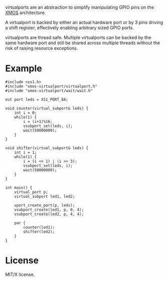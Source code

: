 virtualports are an abstraction to simplify manipulating GPIO pins on the [XMOS](http://xmos.com) architecture.

A virtualport is backed by either an actual hardware port or by 3 pins driving a shift register, effectively enabling arbitrary sized GPIO ports.

virtualports are thread safe. Multiple virtualports can be backed by the same hardware port and still be shared across multiple threads without the risk of raising resource exceptions.

Example
=======

	#include <xs1.h>
	#include "xmos-virtualport/virtualport.h"
	#include "xmos-virtualport/wait/wait.h"

	out port leds = XS1_PORT_8A;

	void counter(virtual_subport& leds) {
		int i = 0;
		while(1) {
			i = (i+1)%16;
			vsubport_set(leds, i);
			wait(50000000);
		}
	}

	void shifter(virtual_subport& leds) {
		int i = 1;
		while(1) {
			i = (i << 1) | (i >> 3);
			vsubport_set(leds, i);
			wait(50000000);
		}
	}

	int main() {
		virtual_port p;
		virtual_subport led1, led2;

		vport_create_port(p, leds);
		vsubport_create(led1, p, 0, 4);
		vsubport_create(led2, p, 4, 4);

		par {
			counter(led1);
			shifter(led2);
		}
	}

License
=======

MIT/X license.
